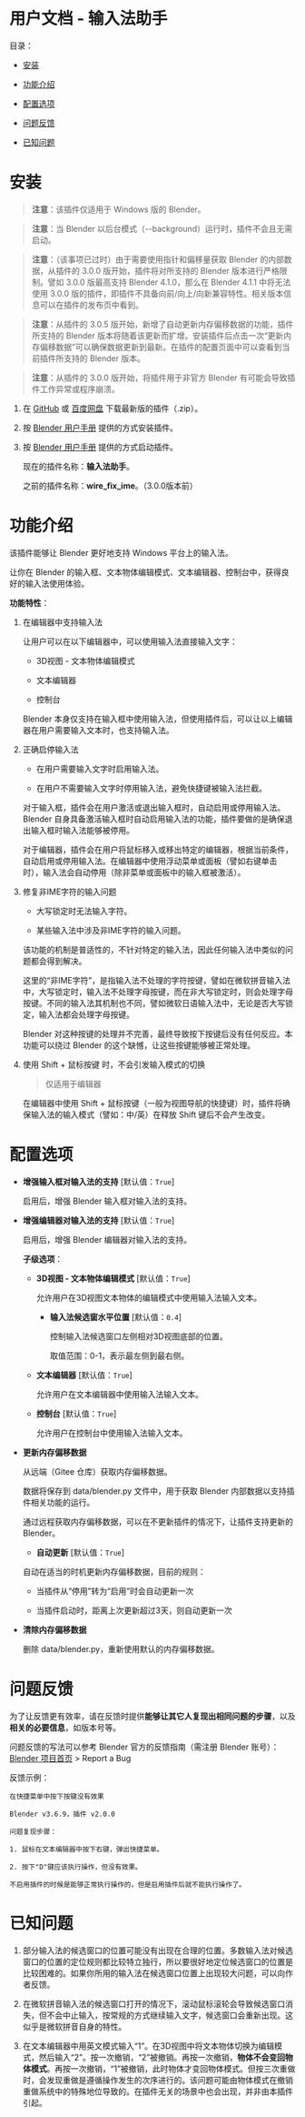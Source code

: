 # 用户文档 - 输入法助手

目录：

- [安装](#安装)

- [功能介绍](#功能介绍)

- [配置选项](#配置选项)

- [问题反馈](#问题反馈)

- [已知问题](#已知问题)

# 安装

> **注意**：该插件仅适用于 Windows 版的 Blender。

> **注意**：当 Blender 以后台模式（--background）运行时，插件不会且无需启动。

> **注意**：（该事项已过时）由于需要使用指针和偏移量获取 Blender 的内部数据，从插件的 3.0.0 版开始，插件将对所支持的 Blender 版本进行严格限制。譬如 3.0.0 版最高支持 Blender 4.1.0，那么在 Blender 4.1.1 中将无法使用 3.0.0 版的插件，即插件不具备向前/向上/向新兼容特性。相关版本信息可以在插件的发布页中看到。

> **注意**：从插件的 3.0.5 版开始，新增了自动更新内存偏移数据的功能，插件所支持的 Blender 版本将随着该更新而扩增。安装插件后点击一次“更新内存偏移数据”可以确保数据更新到最新。在插件的配置页面中可以查看到当前插件所支持的 Blender 版本。

> **注意**：从插件的 3.0.0 版开始，将插件用于非官方 Blender 有可能会导致插件工作异常或程序崩溃。

1. 在 [GitHub](https://github.com/Arius-Cr/wire_ext_blender_fix_ime/releases) 或 [百度网盘](https://pan.baidu.com/s/1H9DxkAdmBJXLhl5Aj29Q6Q?pwd=q4e5
) 下载最新版的插件（.zip）。

2. 按 [Blender 用户手册](https://docs.blender.org/manual/zh-hans/latest/editors/preferences/addons.html#installing-add-ons) 提供的方式安装插件。

3. 按 [Blender 用户手册](https://docs.blender.org/manual/zh-hans/latest/editors/preferences/addons.html#enabling-disabling-add-ons) 提供的方式启动插件。

    现在的插件名称：**输入法助手**。

    之前的插件名称：**wire_fix_ime**。（3.0.0版本前）

# 功能介绍

该插件能够让 Blender 更好地支持 Windows 平台上的输入法。

让你在 Blender 的输入框、文本物体编辑模式、文本编辑器、控制台中，获得良好的输入法使用体验。

**功能特性**：

1. 在编辑器中支持输入法

    让用户可以在以下编辑器中，可以使用输入法直接输入文字：

    - 3D视图 - 文本物体编辑模式

    - 文本编辑器

    - 控制台

    Blender 本身仅支持在输入框中使用输入法，但使用插件后，可以让以上编辑器在用户需要输入文本时，也支持输入法。

2. 正确启停输入法

    - 在用户需要输入文字时启用输入法。

    - 在用户不需要输入文字时停用输入法，避免快捷键被输入法拦截。

    对于输入框，插件会在用户激活或退出输入框时，自动启用或停用输入法。Blender 自身具备激活输入框时自动启用输入法的功能，插件要做的是确保退出输入框时输入法能够被停用。

    对于编辑器，插件会在用户将鼠标移入或移出特定的编辑器，根据当前条件，自动启用或停用输入法。在编辑器中使用浮动菜单或面板（譬如右键单击时），输入法会自动停用（除非菜单或面板中的输入框被激活）。

3. 修复非IME字符的输入问题

    - 大写锁定时无法输入字符。

    - 某些输入法中涉及非IME字符的输入问题。

    该功能的机制是普适性的，不针对特定的输入法，因此任何输入法中类似的问题都会得到解决。

    这里的“非IME字符”，是指输入法不处理的字符按键，譬如在微软拼音输入法中，大写锁定时，输入法不处理字母按键，而在非大写锁定时，则会处理字母按键。不同的输入法其机制也不同，譬如微软日语输入法中，无论是否大写锁定，输入法都会处理字母按键。

    Blender 对这种按键的处理并不完善，最终导致按下按键后没有任何反应。本功能可以绕过 Blender 的这个缺憾，让这些按键能够被正常处理。

4. 使用 Shift + 鼠标按键 时，不会引发输入模式的切换

    > 仅适用于编辑器

    在编辑器中使用 Shift + 鼠标按键（一般为视图导航的快捷键）时，插件将确保输入法的输入模式（譬如：中/英）在释放 Shift 键后不会产生改变。

# 配置选项

- **增强输入框对输入法的支持** \[默认值：`True`]

    启用后，增强 Blender 输入框对输入法的支持。

- **增强编辑器对输入法的支持** \[默认值：`True`]

    启用后，增强 Blender 编辑器对输入法的支持。

    **子级选项**：

    - **3D视图 - 文本物体编辑模式** \[默认值：`True`]

        允许用户在3D视图文本物体的编辑模式中使用输入法输入文本。

        - **输入法候选窗水平位置** \[默认值：`0.4`]

            控制输入法候选窗口左侧相对3D视图底部的位置。

            取值范围：0-1，表示最左侧到最右侧。

    - **文本编辑器** \[默认值：`True`]

        允许用户在文本编辑器中使用输入法输入文本。

    - **控制台** \[默认值：`True`]

        允许用户在控制台中使用输入法输入文本。

- **更新内存偏移数据**

    从远端（Gitee 仓库）获取内存偏移数据。

    数据将保存到 data/blender.py 文件中，用于获取 Blender 内部数据以支持插件相关功能的运行。

    通过远程获取内存偏移数据，可以在不更新插件的情况下，让插件支持更新的 Blender。

    - **自动更新** \[默认值：`True`]

    自动在适当的时机更新内存偏移数据，目前的规则：

    - 当插件从“停用”转为“启用”时会自动更新一次

    - 当插件启动时，距离上次更新超过3天，则自动更新一次

- **清除内存偏移数据**

    删除 data/blender.py，重新使用默认的内存偏移数据。

# 问题反馈

为了让反馈更有效率，请在反馈时提供**能够让其它人复现出相同问题的步骤**，以及**相关的必要信息**，如版本号等。

问题反馈的写法可以参考 Blender 官方的反馈指南（需注册 Blender 账号）：[Blender 项目首页](https://projects.blender.org/) > Report a Bug

反馈示例：

```
在快捷菜单中按下按键没有效果

Blender v3.6.9，插件 v2.0.0

问题复现步骤：

1. 鼠标在文本编辑器中按下右键，弹出快捷菜单。

2. 按下"D"键应该执行操作，但没有效果。

不启用插件的时候是能够正常执行操作的，但是启用插件后就不能执行操作了。
```

# 已知问题

1. 部分输入法的候选窗口的位置可能没有出现在合理的位置。多数输入法对候选窗口的位置的定位规则都比较特立独行，所以要很好地定位候选窗口的位置是比较困难的。如果你所用的输入法在候选窗口位置上出现较大问题，可以向作者反馈。

2. 在微软拼音输入法的候选窗口打开的情况下，滚动鼠标滚轮会导致候选窗口消失，但不会中止输入，按常规的方式继续输入文字，候选窗口会重新出现。这似乎是微软拼音自身的特性。

3. 在文本编辑器中用英文模式输入“1”。在3D视图中将文本物体切换为编辑模式，然后输入“2”。按一次撤销，“2”被撤销。再按一次撤销，**物体不会变回物体模式**。再按一次撤销，“1”被撤销，此时物体才变回物体模式。但按三次重做时，会发现重做是遵循操作发生的次序进行的。该问题可能由物体模式在撤销重做系统中的特殊地位导致的。在插件无关的场景中也会出现，并非由本插件引起。